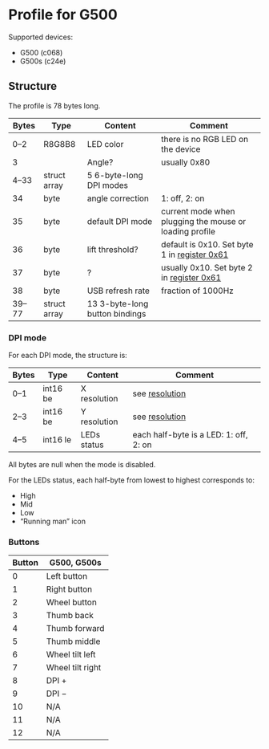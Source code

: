 Profile for G500
================

Supported devices:
 - G500 (c068)
 - G500s (c24e)

Structure
---------

The profile is 78 bytes long.

| Bytes | Type         | Content                        | Comment                  |
| ----- | ------------ | ------------------------------ | ------------------------ |
| 0–2   | R8G8B8       | LED color                      | there is no RGB LED on the device |
| 3     |              | Angle?                         | usually 0x80             |
| 4–33  | struct array | 5 6-byte-long DPI modes        |                          |
| 34    | byte         | angle correction               | 1: off, 2: on            |
| 35    | byte         | default DPI mode               | current mode when plugging the mouse or loading profile |
| 36    | byte         | lift threshold?                | default is 0x10. Set byte 1 in [register 0x61](../commands/61_sensor.md) |
| 37    | byte         | ?                              | usually 0x10. Set byte 2 in [register 0x61](../commands/61_sensor.md) |
| 38    | byte         | USB refresh rate               | fraction of 1000Hz       |
| 39–77 | struct array | 13 3-byte-long button bindings |                          |

### DPI mode

For each DPI mode, the structure is:

| Bytes | Type       | Content            | Comment                  |
| ----- | ---------- | ------------------ | ------------------------ |
| 0–1   | int16 be   | X resolution       | see [resolution](../resolution.md) |
| 2–3   | int16 be   | Y resolution       | see [resolution](../resolution.md) |
| 4–5   | int16 le   | LEDs status        | each half-byte is a LED: 1: off, 2: on  |

All bytes are null when the mode is disabled.

For the LEDs status, each half-byte from lowest to highest corresponds to:
 - High
 - Mid
 - Low
 - “Running man” icon

### Buttons

| Button | G500, G500s      |
| ------ | ---------------- |
| 0      | Left button      |
| 1      | Right button     |
| 2      | Wheel button     |
| 3      | Thumb back       |
| 4      | Thumb forward    |
| 5      | Thumb middle     |
| 6      | Wheel tilt left  |
| 7      | Wheel tilt right |
| 8      | DPI +            |
| 9      | DPI −            |
| 10     | N/A              |
| 11     | N/A              |
| 12     | N/A              |

